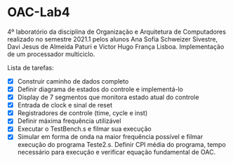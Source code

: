 # OAC-Lab4
4º laboratório da disciplina de Organização e Arquitetura de Computadores realizado no semestre 2021.1 pelos alunos Ana Sofia Schweizer Sivestre, Davi Jesus de Almeida Paturi e Victor Hugo França Lisboa. Implementação de um processador multiciclo.

Lista de tarefas:
- [x] Construir caminho de dados completo
- [x] Definir diagrama de estados do controle e implementá-lo
- [x] Display de 7 segmentos que monitora estado atual do controle
- [x] Entrada de clock e sinal de reset
- [x] Registradores de controle (time, cycle e inst)
- [x] Definir máxima frequência utilizável
- [x] Executar o TestBench.s e filmar sua execução
- [x] Simular em forma de onda na maior frequência possível e filmar execução do programa Teste2.s. Definir CPI média do programa, tempo necessário para execução e verificar equação fundamental de OAC.
